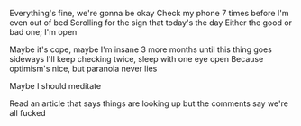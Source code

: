 Everything's fine, we're gonna be okay
Check my phone 7 times before I'm even out of bed
Scrolling for the sign that today's the day
Either the good or bad one; I'm open

Maybe it's cope, maybe I'm insane
3 more months until this thing goes sideways
I'll keep checking twice, sleep with one eye open
Because optimism's nice, but paranoia never lies

Maybe I should meditate

Read an article that says things are looking up
but the comments say we're all fucked